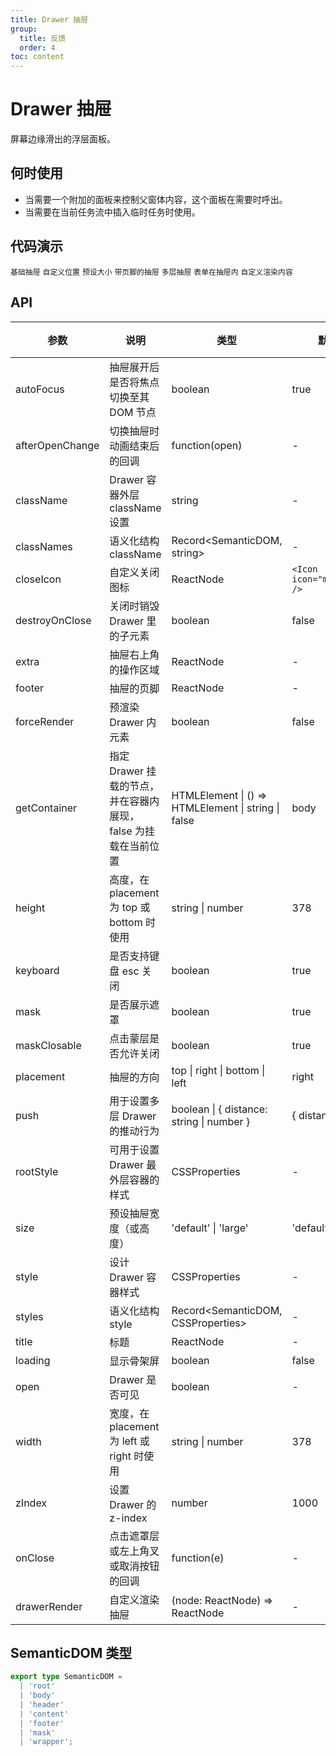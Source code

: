 ```yaml
---
title: Drawer 抽屉
group:
  title: 反馈
  order: 4
toc: content
---
```


# Drawer 抽屉

屏幕边缘滑出的浮层面板。

## 何时使用

- 当需要一个附加的面板来控制父窗体内容，这个面板在需要时呼出。
- 当需要在当前任务流中插入临时任务时使用。

## 代码演示

<code src="./demo/basic.tsx">基础抽屉</code>
<code src="./demo/placement.tsx">自定义位置</code>
<code src="./demo/size.tsx">预设大小</code>
<code src="./demo/footer.tsx">带页脚的抽屉</code>
<code src="./demo/multi-layer.tsx">多层抽屉</code>
<code src="./demo/form.tsx">表单在抽屉内</code>
<code src="./demo/custom-content.tsx">自定义渲染内容</code>

## API

| 参数 | 说明 | 类型 | 默认值 | 版本 |
| --- | --- | --- | --- | --- |
| autoFocus | 抽屉展开后是否将焦点切换至其 DOM 节点 | boolean | true | - |
| afterOpenChange | 切换抽屉时动画结束后的回调 | function(open) | - | - |
| className | Drawer 容器外层 className 设置 | string | - | - |
| classNames | 语义化结构 className | Record<SemanticDOM, string> | - | - |
| closeIcon | 自定义关闭图标 | ReactNode | `<Icon icon="mdi:close" />` | - |
| destroyOnClose | 关闭时销毁 Drawer 里的子元素 | boolean | false | - |
| extra | 抽屉右上角的操作区域 | ReactNode | - | - |
| footer | 抽屉的页脚 | ReactNode | - | - |
| forceRender | 预渲染 Drawer 内元素 | boolean | false | - |
| getContainer | 指定 Drawer 挂载的节点，并在容器内展现，false 为挂载在当前位置 | HTMLElement \| () => HTMLElement \| string \| false | body | - |
| height | 高度，在 placement 为 top 或 bottom 时使用 | string \| number | 378 | - |
| keyboard | 是否支持键盘 esc 关闭 | boolean | true | - |
| mask | 是否展示遮罩 | boolean | true | - |
| maskClosable | 点击蒙层是否允许关闭 | boolean | true | - |
| placement | 抽屉的方向 | top \| right \| bottom \| left | right | - |
| push | 用于设置多层 Drawer 的推动行为 | boolean \| { distance: string \| number } | { distance: 180 } | - |
| rootStyle | 可用于设置 Drawer 最外层容器的样式 | CSSProperties | - | - |
| size | 预设抽屉宽度（或高度） | 'default' \| 'large' | 'default' | - |
| style | 设计 Drawer 容器样式 | CSSProperties | - | - |
| styles | 语义化结构 style | Record<SemanticDOM, CSSProperties> | - | - |
| title | 标题 | ReactNode | - | - |
| loading | 显示骨架屏 | boolean | false | - |
| open | Drawer 是否可见 | boolean | - | - |
| width | 宽度，在 placement 为 left 或 right 时使用 | string \| number | 378 | - |
| zIndex | 设置 Drawer 的 z-index | number | 1000 | - |
| onClose | 点击遮罩层或左上角叉或取消按钮的回调 | function(e) | - | - |
| drawerRender | 自定义渲染抽屉 | (node: ReactNode) => ReactNode | - | - |

## SemanticDOM 类型

```typescript
export type SemanticDOM =
  | 'root'
  | 'body'
  | 'header'
  | 'content'
  | 'footer'
  | 'mask'
  | 'wrapper';
``` 